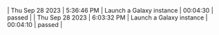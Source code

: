 | Thu Sep 28 2023 | 5:36:46 PM | Launch a Galaxy instance | 00:04:30 | passed |
| Thu Sep 28 2023 | 6:03:32 PM | Launch a Galaxy instance | 00:04:10 | passed |
